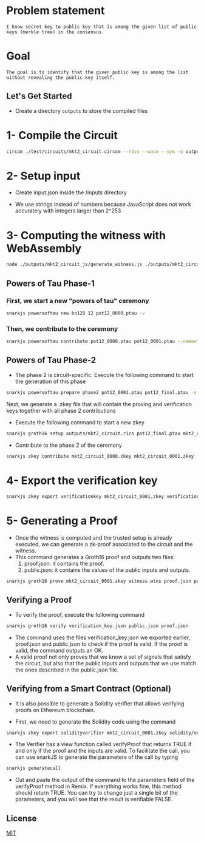 # Problem statement
`I know secret key to public key that is among the given list of public keys (merkle tree) in the consensus.`

# Goal
`The goal is to identify that the given public key is among the list without revealing the public key itself.`

## Let's Get Started
- Create a directory `outputs` to store the compiled files

# 1- Compile the Circuit
```bash
circom ./test/circuits/mkt2_circuit.circom --r1cs --wasm --sym -o outputs
```

# 2- Setup input

- Create input.json inside the /inputs directory 

- We use strings instead of numbers because JavaScript does not work accurately with integers larger than 2^253

# 3- Computing the witness with WebAssembly

```bash
node ./outputs/mkt2_circuit_js/generate_witness.js ./outputs/mkt2_circuit_js/mkt2_circuit.wasm inputs/input.json witness.wtns
```

## Powers of Tau Phase-1

### First, we start a new "powers of tau" ceremony

```bash
snarkjs powersoftau new bn128 12 pot12_0000.ptau -v
```

### Then, we contribute to the ceremony

```bash
snarkjs powersoftau contribute pot12_0000.ptau pot12_0001.ptau --name="First contribution" -v
```

## Powers of Tau Phase-2

- The phase 2 is circuit-specific. Execute the following command to start the generation of this phase

```bash
snarkjs powersoftau prepare phase2 pot12_0001.ptau pot12_final.ptau -v
```

Next, we generate a .zkey file that will contain the proving and verification keys together with all phase 2 contributions

- Execute the following command to start a new zkey
```bash
snarkjs groth16 setup outputs/mkt2_circuit.r1cs pot12_final.ptau mkt2_circuit_0000.zkey
```

- Contribute to the phase 2 of the ceremony
```bash
snarkjs zkey contribute mkt2_circuit_0000.zkey mkt2_circuit_0001.zkey --name="1st Contributor Name" -v
```

# 4- Export the verification key

```bash
snarkjs zkey export verificationkey mkt2_circuit_0001.zkey verification_key.json
```

# 5- Generating a Proof

- Once the witness is computed and the trusted setup is already executed, we can generate a zk-proof associated to the circuit and the witness.
- This command generates a Groth16 proof and outputs two files:
    1. proof.json: it contains the proof.
    2. public.json: it contains the values of the public inputs and outputs.

```bash
snarkjs groth16 prove mkt2_circuit_0001.zkey witness.wtns proof.json public.json
```

## Verifying a Proof

- To verify the proof, execute the following command
```bash
snarkjs groth16 verify verification_key.json public.json proof.json
```

- The command uses the files verification_key.json we exported earlier, proof.json and public.json to check if the proof is valid. If the proof is valid, the command outputs an OK.
- A valid proof not only proves that we know a set of signals that satisfy the circuit, but also that the public inputs and outputs that we use match the ones described in the public.json file.

## Verifying from a Smart Contract (Optional)

- It is also possible to generate a Solidity verifier that allows verifying proofs on Ethereum blockchain.

- First, we need to generate the Solidity code using the command
```bash
snarkjs zkey export solidityverifier mkt2_circuit_0001.zkey solidity/verifier.sol
```

- The Verifier has a view function called verifyProof that returns TRUE if and only if the proof and the inputs are valid. To facilitate the call, you can use snarkJS to generate the parameters of the call by typing

```bash
snarkjs generatecall
```

- Cut and paste the output of the command to the parameters field of the verifyProof method in Remix. If everything works fine, this method should return TRUE. You can try to change just a single bit of the parameters, and you will see that the result is verifiable FALSE.

## License

[MIT](https://choosealicense.com/licenses/mit/)